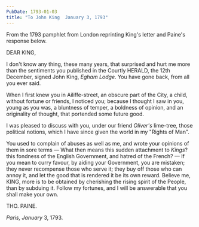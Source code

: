 ```yaml
---
PubDate: 1793-01-03
title: "To John King  January 3, 1793"
---
```


   From the 1793 pamphlet from London reprinting King's letter and Paine's response below.

   DEAR KING,

   I don't know any thing, these many years, that surprised and hurt me more
   than the sentiments you published in the Courtly HERALD, the 12th
   December, signed John King, *Egham Lodge*. You have gone back, from all you
   ever said. 
   
   When I first knew you in Ailiffe-street, an obscure part of the
   City, a child, without fortune or friends, I noticed you; because I
   thought I saw in you, young as you was, a bluntness of temper, a boldness
   of opinion, and an originality of thought, that portended some future
   good. 
   
   I was pleased to discuss with you, under our friend *Oliver's* lime-tree, 
   those political notions, which I have since given the
   world in my "Rights of Man".

   You used to complain of abuses as well as me, and wrote your opinions of them 
   in sore terms &mdash; What then means this
   sudden attachment to *Kings*? this fondness of the English Government, and
   hatred of the French? &mdash; If you mean to curry favour, by aiding your
   Government, you are mistaken; they never recompense those who serve it;
   they buy off those who can annoy it, and let the good that is rendered it
   be its own reward. Believe me, KING, more is to be obtained by cherishing
   the rising spirit of the People, than by subduing it. Follow my fortunes,
   and I will be answerable that you shall make your own.

   THO. PAINE.
   
   *Paris, January* 3, 1793.



